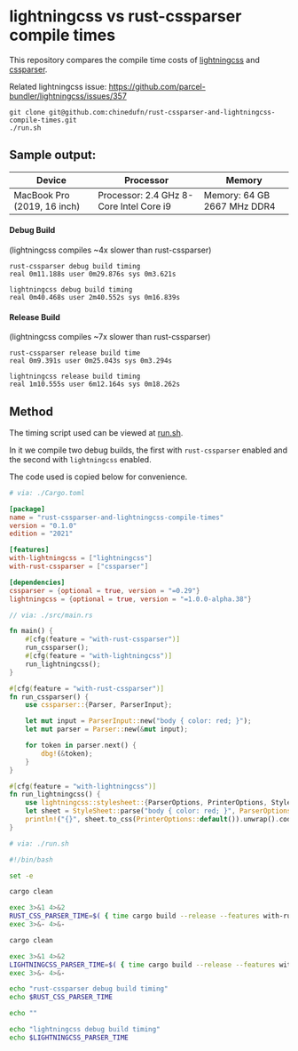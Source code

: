 # lightningcss vs rust-cssparser compile times

This repository compares the compile time costs of [lightningcss](https://github.com/parcel-bundler/lightningcss)
and [cssparser](https://github.com/servo/rust-cssparser).

Related lightningcss issue: https://github.com/parcel-bundler/lightningcss/issues/357

```
git clone git@github.com:chinedufn/rust-cssparser-and-lightningcss-compile-times.git
./run.sh
```

## Sample output:

Device | Processor | Memory
--- | --- | ---
MacBook Pro (2019, 16 inch) | Processor: 2.4 GHz 8-Core Intel Core i9 | Memory: 64 GB 2667 MHz DDR4 

#### Debug Build

(lightningcss compiles ~4x slower than rust-cssparser)

```
rust-cssparser debug build timing
real 0m11.188s user 0m29.876s sys 0m3.621s

lightningcss debug build timing
real 0m40.468s user 2m40.552s sys 0m16.839s
```

#### Release Build

(lightningcss compiles ~7x slower than rust-cssparser)

```
rust-cssparser release build time
real 0m9.391s user 0m25.043s sys 0m3.294s

lightningcss release build timing
real 1m10.555s user 6m12.164s sys 0m18.262s
```

## Method

The timing script used can be viewed at [run.sh](./run.sh).

In it we compile two debug builds, the first with `rust-cssparser` enabled and the second with `lightningcss` enabled.

The code used is copied below for convenience.

```toml
# via: ./Cargo.toml

[package]
name = "rust-cssparser-and-lightningcss-compile-times"
version = "0.1.0"
edition = "2021"

[features]
with-lightningcss = ["lightningcss"]
with-rust-cssparser = ["cssparser"]

[dependencies]
cssparser = {optional = true, version = "=0.29"}
lightningcss = {optional = true, version = "=1.0.0-alpha.38"}
```

```rust
// via: ./src/main.rs

fn main() {
    #[cfg(feature = "with-rust-cssparser")]
    run_cssparser();
    #[cfg(feature = "with-lightningcss")]
    run_lightningcss();
}

#[cfg(feature = "with-rust-cssparser")]
fn run_cssparser() {
    use cssparser::{Parser, ParserInput};

    let mut input = ParserInput::new("body { color: red; }");
    let mut parser = Parser::new(&mut input);

    for token in parser.next() {
        dbg!(&token);
    }
}

#[cfg(feature = "with-lightningcss")]
fn run_lightningcss() {
    use lightningcss::stylesheet::{ParserOptions, PrinterOptions, StyleSheet};
    let sheet = StyleSheet::parse("body { color: red; }", ParserOptions::default()).unwrap();
    println!("{}", sheet.to_css(PrinterOptions::default()).unwrap().code);
}
```

```sh
# via: ./run.sh

#!/bin/bash

set -e

cargo clean

exec 3>&1 4>&2
RUST_CSS_PARSER_TIME=$( { time cargo build --release --features with-rust-cssparser 1>&3 2>&4; } 2>&1 )
exec 3>&- 4>&-

cargo clean

exec 3>&1 4>&2
LIGHTNINGCSS_PARSER_TIME=$( { time cargo build --release --features with-lightningcss 1>&3 2>&4; } 2>&1 )
exec 3>&- 4>&-

echo "rust-cssparser debug build timing"
echo $RUST_CSS_PARSER_TIME

echo ""

echo "lightningcss debug build timing"
echo $LIGHTNINGCSS_PARSER_TIME
```
